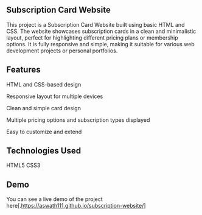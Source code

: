  ## Subscription Card Website
This project is a Subscription Card Website built using basic HTML and CSS. The website showcases subscription cards in a clean and minimalistic layout, perfect for highlighting different pricing plans or membership options. It is fully responsive and simple, making it suitable for various web development projects or personal portfolios.

## Features
HTML and CSS-based design

Responsive layout for multiple devices

Clean and simple card design

Multiple pricing options and subscription types displayed

Easy to customize and extend

## Technologies Used
HTML5
CSS3

## Demo
You can see a live demo of the project here[.https://aswath111.github.io/subscription-website/]
